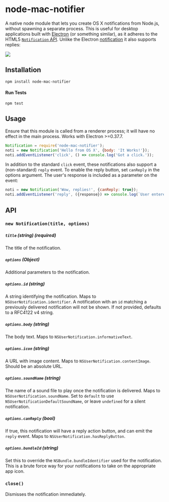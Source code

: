 # node-mac-notifier
A native node module that lets you create OS X notifications from Node.js, without spawning a separate process.
This is useful for desktop applications built with [Electron](http://electron.atom.io/) (or something similar), as it adheres to the HTML5 [`Notification` API](https://developer.mozilla.org/en-US/docs/Web/API/Notification/Notification). Unlike the Electron [notification](https://github.com/electron/electron/blob/master/docs/tutorial/desktop-environment-integration.md#notifications-windows-linux-os-x) it also supports replies:

![](https://s3.amazonaws.com/f.cl.ly/items/2Q3E1S0o440S043y2k1K/Image%202016-04-14%20at%202.37.47%20PM.png?v=d0388e46)

## Installation
`npm install node-mac-notifier`

#### Run Tests
`npm test`

## Usage
Ensure that this module is called from a renderer process; it will have no effect in the main process. Works with Electron >=0.37.7.

```js
Notification = require('node-mac-notifier');
noti = new Notification('Hello from OS X', {body: 'It Works!'});
noti.addEventListener('click', () => console.log('Got a click.'));
```

In addition to the standard `click` event, these notifications also support a (non-standard) `reply` event. To enable the reply button, set `canReply` in the options argument. The user's response is included as a parameter on the event:
```js
noti = new Notification('Wow, replies!', {canReply: true});
noti.addEventListener('reply', ({response}) => console.log(`User entered: ${response}`));
```

## API
### `new Notification(title, options)`
##### `title` (string) (*required*)
The title of the notification.
##### `options` (Object)
Additional parameters to the notification.
##### `options.id` (string)
A string identifying the notification. Maps to `NSUserNotification.identifier`. A notification with an `id` matching a previously delivered notification will not be shown. If not provided, defaults to a RFC4122 v4 string.
##### `options.body` (string)
The body text. Maps to `NSUserNotification.informativeText`.
##### `options.icon` (string)
A URL with image content. Maps to `NSUserNotification.contentImage`. Should be an absolute URL. 
##### `options.soundName` (string)
The name of a sound file to play once the notification is delivered. Maps to `NSUserNotification.soundName`. Set to `default` to use `NSUserNotificationDefaultSoundName`, or leave `undefined` for a silent notification.
##### `options.canReply` (bool)
If true, this notification will have a reply action button, and can emit the `reply` event. Maps to `NSUserNotification.hasReplyButton`.
##### `options.bundleId` (string)
Set this to override the `NSBundle.bundleIdentifier` used for the notification. This is a brute force way for your notifications to take on the appropriate app icon.

### `close()`
Dismisses the notification immediately.
